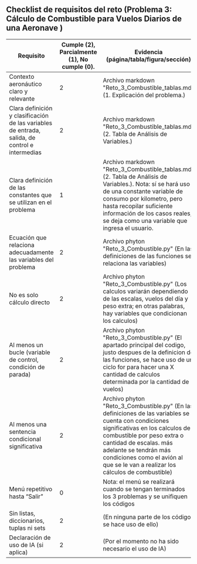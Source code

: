 ## Checklist de requisitos del reto (Problema 3: Cálculo de Combustible para Vuelos Diarios de una Aeronave )

| Requisito | Cumple (2), Parcialmente (1), No cumple (0). | Evidencia (página/tabla/figura/sección) |
| --- | --- | --- |
| Contexto aeronáutico claro y relevante |2 |Archivo markdown "Reto_3_Combustible_tablas.md" (1. Explicación del problema.)  |
| Clara definición y clasificación de las variables de entrada, salida, de control e intermedias |2  |Archivo markdown "Reto_3_Combustible_tablas.md" (2. Tabla de Análisis de Variables.)  |
| Clara definición de las constantes que se utilizan en el problema |1  |Archivo markdown "Reto_3_Combustible_tablas.md" (2. Tabla de Análisis de Variables.). Nota: sí se hará uso de una constante variable de consumo por kilometro, pero hasta recopilar suficiente información de los casos reales, se deja como una variable que ingresa el usuario.  |
| Ecuación que relaciona adecuadamente las variables del problema |2  |Archivo phyton "Reto_3_Combustible.py" (En las definiciones de las funciones se relaciona las variables) |
| No es solo cálculo directo |2  |Archivo phyton "Reto_3_Combustible.py" (Los calculos variarán dependiendo de las escalas, vuelos del día y peso extra; en otras palabras, hay variables que condicionan los calculos)  |
| Al menos un bucle (variable de control, condición de parada) |2  |Archivo phyton "Reto_3_Combustible.py" (El apartado principal del codigo, justo despues de la definicion de las funciones, se hace uso de un ciclo for para hacer una X cantidad de calculos determinada por la cantidad de vuelos)  |
| Al menos una sentencia condicional significativa |2  |Archivo phyton "Reto_3_Combustible.py" (En las definiciones de las variables se cuenta con condiciones significativas en los calculos de combustible por peso extra o cantidad de escalas. más adelante se tendrán más condiciones como el avión al que se le van a realizar los cálculos de combustible)  |
| Menú repetitivo hasta “Salir” |0  |Nota: el menú se realizará cuando se tengan terminados los 3 problemas y se unifiquen los códigos  |
| Sin listas, diccionarios, tuplas ni sets |2  |(En ninguna parte de los códigos se hace uso de ello)  |
| Declaración de uso de IA (si aplica) |2  |(Por el momento no ha sido necesario el uso de IA)  |